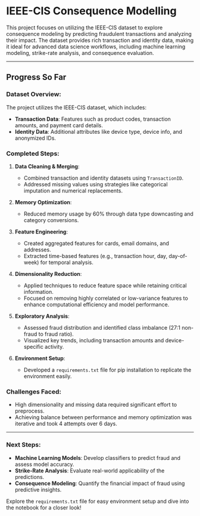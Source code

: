 # IEEE-CIS Consequence Modelling

This project focuses on utilizing the IEEE-CIS dataset to explore consequence modeling by predicting fraudulent transactions and analyzing their impact. The dataset provides rich transaction and identity data, making it ideal for advanced data science workflows, including machine learning modeling, strike-rate analysis, and consequence evaluation.

---

## Progress So Far

### Dataset Overview:
The project utilizes the IEEE-CIS dataset, which includes:
- **Transaction Data**: Features such as product codes, transaction amounts, and payment card details.
- **Identity Data**: Additional attributes like device type, device info, and anonymized IDs.

### Completed Steps:
1. **Data Cleaning & Merging**:
   - Combined transaction and identity datasets using `TransactionID`.
   - Addressed missing values using strategies like categorical imputation and numerical replacements.

2. **Memory Optimization**:
   - Reduced memory usage by 60% through data type downcasting and category conversions.

3. **Feature Engineering**:
   - Created aggregated features for cards, email domains, and addresses.
   - Extracted time-based features (e.g., transaction hour, day, day-of-week) for temporal analysis.

4. **Dimensionality Reduction**:
   - Applied techniques to reduce feature space while retaining critical information.
   - Focused on removing highly correlated or low-variance features to enhance computational efficiency and model performance.

5. **Exploratory Analysis**:
   - Assessed fraud distribution and identified class imbalance (27:1 non-fraud to fraud ratio).
   - Visualized key trends, including transaction amounts and device-specific activity.

6. **Environment Setup**:
   - Developed a `requirements.txt` file for pip installation to replicate the environment easily.


### Challenges Faced:
- High dimensionality and missing data required significant effort to preprocess.
- Achieving balance between performance and memory optimization was iterative and took 4 attempts over 6 days.

---

### Next Steps:
- **Machine Learning Models**: Develop classifiers to predict fraud and assess model accuracy.
- **Strike-Rate Analysis**: Evaluate real-world applicability of the predictions.
- **Consequence Modeling**: Quantify the financial impact of fraud using predictive insights.

Explore the `requirements.txt` file for easy environment setup and dive into the notebook for a closer look!
